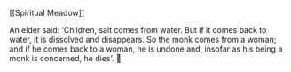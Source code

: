 [[Spiritual Meadow]]
 
An elder said: ‘Children, salt comes from water. But if it comes back to water, it is dissolved and disappears. So the monk comes from a woman; and if he comes back to a woman, he is undone and, insofar as his being a monk is concerned, he dies’.  
